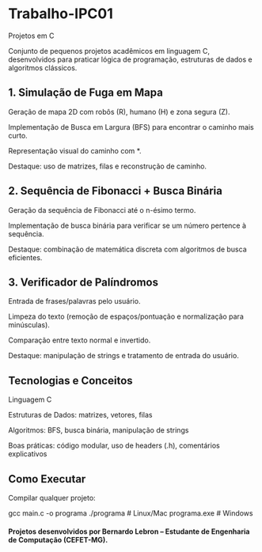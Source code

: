 # Trabalho-IPC01
Projetos em C 

Conjunto de pequenos projetos acadêmicos em linguagem C, desenvolvidos para praticar lógica de programação, estruturas de dados e algoritmos clássicos.

<h2> 1. Simulação de Fuga em Mapa </h2>

Geração de mapa 2D com robôs (R), humano (H) e zona segura (Z).

Implementação de Busca em Largura (BFS) para encontrar o caminho mais curto.

Representação visual do caminho com *.

Destaque: uso de matrizes, filas e reconstrução de caminho.

<h2> 2. Sequência de Fibonacci + Busca Binária </h2>

Geração da sequência de Fibonacci até o n-ésimo termo.

Implementação de busca binária para verificar se um número pertence à sequência.

Destaque: combinação de matemática discreta com algoritmos de busca eficientes.

<h2> 3. Verificador de Palíndromos </h2>

Entrada de frases/palavras pelo usuário.

Limpeza do texto (remoção de espaços/pontuação e normalização para minúsculas).

Comparação entre texto normal e invertido.

Destaque: manipulação de strings e tratamento de entrada do usuário.

<h2> Tecnologias e Conceitos </h2> 

Linguagem C 

Estruturas de Dados: matrizes, vetores, filas

Algoritmos: BFS, busca binária, manipulação de strings

Boas práticas: código modular, uso de headers (.h), comentários explicativos

<h2> Como Executar </h2> 

Compilar qualquer projeto:

gcc main.c -o programa
./programa   # Linux/Mac
programa.exe # Windows

<h4> Projetos desenvolvidos por Bernardo Lebron – Estudante de Engenharia de Computação (CEFET-MG). </h4> 
